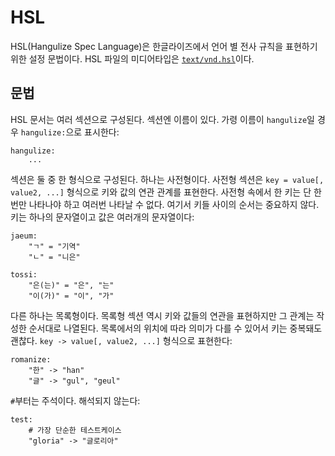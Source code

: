 # HSL

HSL(Hangulize Spec Language)은 한글라이즈에서 언어 별 전사 규칙을 표현하기 위한
설정 문법이다. HSL 파일의 미디어타입은 [`text/vnd.hsl`][media-type]이다.

[media-type]: https://www.iana.org/assignments/media-types/text/vnd.hsl


## 문법

HSL 문서는 여러 섹션으로 구성된다. 섹션엔 이름이 있다. 가령 이름이
`hangulize`일 경우 `hangulize:`으로 표시한다:

```
hangulize:
    ...
```

섹션은 둘 중 한 형식으로 구성된다. 하나는 사전형이다. 사전형 섹션은 `key =
value[, value2, ...]` 형식으로 키와 값의 연관 관계를 표현한다. 사전형 속에서 한
키는 단 한 번만 나타나야 하고 여러번 나타날 수 없다. 여기서 키들 사이의 순서는
중요하지 않다. 키는 하나의 문자열이고 값은 여러개의 문자열이다:

```
jaeum:
    "ㄱ" = "기역"
    "ㄴ" = "니은"

tossi:
    "은(는)" = "은", "는"
    "이(가)" = "이", "가"
```

다른 하나는 목록형이다. 목록형 섹션 역시 키와 값들의 연관을 표현하지만 그 관계는
작성한 순서대로 나열된다. 목록에서의 위치에 따라 의미가 다를 수 있어서 키는
중복돼도 괜찮다. `key -> value[, value2, ...]` 형식으로 표현한다:

```
romanize:
    "한" -> "han"
    "글" -> "gul", "geul"
```

`#`부터는 주석이다. 해석되지 않는다:

```
test:
    # 가장 단순한 테스트케이스
    "gloria" -> "글로리아"
```
